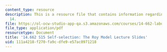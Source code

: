 ```yaml
---
content_type: resource
description: This is a resource file that contains information regarding lecture slide
  14.
file: https://ol-ocw-studio-app-qa.s3.amazonaws.com/courses/14-662-labor-economics-ii-spring-2015/111a4218f270fa9cdfe9e57ac0971218_MIT14_662S15_lec_slides14.pdf
file_type: application/pdf
resourcetype: Document
title: '14.662 S15 Self-selection: The Roy Model Lecture Slides'
uid: 111a4218-f270-fa9c-dfe9-e57ac0971218
---
```

